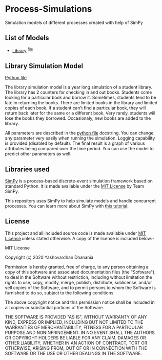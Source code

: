 # Process-Simulations
Simulation models of different processes created with help of SimPy

## List of Models
- [Library](#Library%20Simulation%20Model) <sup>[file](library.py)</sup>

## Library Simulation Model

[Python file](library.py)

The library simulation model is a year long simulation of a student library. The library has 2 counters for checking in and out books. Students come looking for a particular book and borrow it. Sometimes, students tend to be late in returning the books. There are limited books in the library and limited copies of each book. If a student can't find a particular book, they will return back later for the same or a different book. Very rarely, students will lose the books they borrowed. Occasionaly, new books are added to the library.

All parameters are described in the [python file](library.py) docstring. You can change any parameter very easily when running the simulation. Logging capability is provided (disabled by default). The final result is a graph of various attributes being compared over the time period. You can use the model to predict other parameters as well.

## Libraries used
[SimPy](https://simpy.readthedocs.io/) is a process-based discrete-event simulation framework based on standard Python. It is made available under the [MIT License](https://simpy.readthedocs.io/en/latest/about/license.html) by Team SimPy.

This repository uses SimPy to help simulate models and handle concurrent processes. You can learn more about SimPy with [this tutorial](https://simpy.readthedocs.io/en/latest/simpy_intro/index.html).

## License
This project and all included source code is made available under [MIT License](LICENSE) unless stated otherwise. A copy of the license is included below:-

MIT License

Copyright (c) 2020 Yashovardhan Dhanania 

Permission is hereby granted, free of charge, to any person obtaining a copy
of this software and associated documentation files (the "Software"), to deal
in the Software without restriction, including without limitation the rights
to use, copy, modify, merge, publish, distribute, sublicense, and/or sell
copies of the Software, and to permit persons to whom the Software is
furnished to do so, subject to the following conditions:

The above copyright notice and this permission notice shall be included in all
copies or substantial portions of the Software.

THE SOFTWARE IS PROVIDED "AS IS", WITHOUT WARRANTY OF ANY KIND, EXPRESS OR
IMPLIED, INCLUDING BUT NOT LIMITED TO THE WARRANTIES OF MERCHANTABILITY,
FITNESS FOR A PARTICULAR PURPOSE AND NONINFRINGEMENT. IN NO EVENT SHALL THE
AUTHORS OR COPYRIGHT HOLDERS BE LIABLE FOR ANY CLAIM, DAMAGES OR OTHER
LIABILITY, WHETHER IN AN ACTION OF CONTRACT, TORT OR OTHERWISE, ARISING FROM,
OUT OF OR IN CONNECTION WITH THE SOFTWARE OR THE USE OR OTHER DEALINGS IN THE
SOFTWARE.